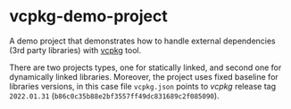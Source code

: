 # vcpkg-demo-project

A demo project that demonstrates how to handle external dependencies (3rd party libraries) with [vcpkg](https://github.com/microsoft/vcpkg) tool.

There are two projects types, one for statically linked, and second one for dynamically linked libraries. Moreover, the project uses fixed baseline for libraries versions, in this case file `vcpkg.json` points to _vcpkg_ release tag `2022.01.31` (`b86c0c35b88e2bf3557ff49dc831689c2f085090`).
